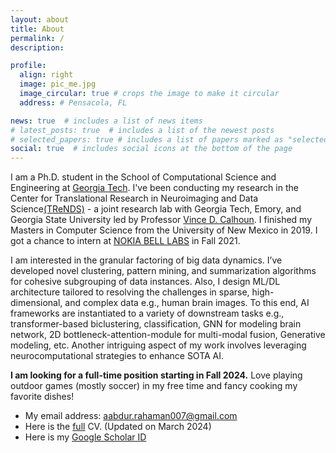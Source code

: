 ```yaml
---
layout: about
title: About
permalink: /
description:

profile:
  align: right
  image: pic_me.jpg
  image_circular: true # crops the image to make it circular
  address: # Pensacola, FL

news: true  # includes a list of news items
# latest_posts: true  # includes a list of the newest posts
# selected_papers: true # includes a list of papers marked as "selected={true}"
social: true  # includes social icons at the bottom of the page
---
```


I am a Ph.D. student in the School of Computational Science and Engineering at [Georgia Tech](https://cse.gatech.edu/). I've been conducting my research in the Center for Translational Research in Neuroimaging and Data Science[(TReNDS)](https://trendscenter.org/) - a joint research lab with Georgia Tech, Emory, and Georgia State University led
by Professor [Vince D. Calhoun](https://scholar.google.com/citations?user=WNOoGKIAAAAJ&hl=en). I finished my Masters in Computer Science from the University of New Mexico in 2019. I got a chance to intern at [NOKIA BELL LABS](https://www.bell-labs.com/) in Fall 2021.    

I am interested in the granular factoring of big data dynamics. I’ve developed novel clustering, pattern mining, and summarization algorithms for cohesive subgrouping of data instances. Also, I design ML/DL architecture tailored to resolving the challenges in sparse, high-dimensional, and complex data e.g., human brain images. To this end, AI frameworks are instantiated to a variety of downstream tasks e.g., transformer-based biclustering, classification, GNN for modeling brain network, 2D bottleneck-attention-module for multi-modal fusion, Generative modeling, etc. Another intriguing aspect of my work involves leveraging neurocomputational strategies to enhance SOTA AI. 

**I am looking for a full-time position starting in Fall 2024.** Love playing outdoor games (mostly soccer) in my free time and fancy cooking my favorite dishes!

* My email address: aabdur.rahaman007@gmail.com
* Here is the [full](CV/CV_Rahaman_W.pdf) CV. (Updated on March 2024)
* Here is my [Google Scholar ID](https://scholar.google.com/citations?user=fiosWPwAAAAJ&hl=en)

